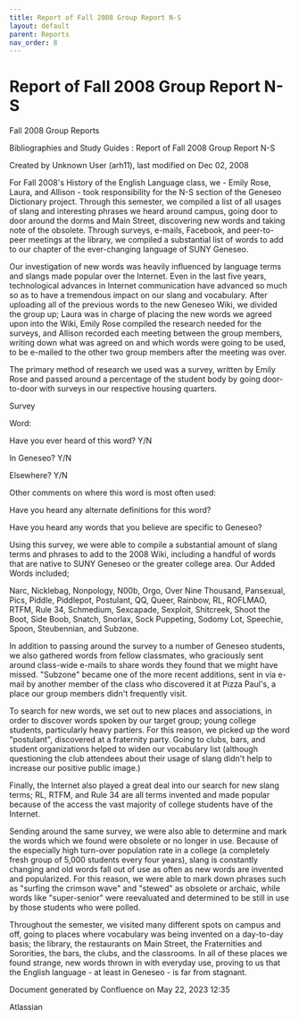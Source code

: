 ```yaml
---
title: Report of Fall 2008 Group Report N-S
layout: default
parent: Reports
nav_order: 8
---
```


# Report of Fall 2008 Group Report N-S

Fall 2008 Group Reports

Bibliographies and Study Guides : Report of Fall 2008 Group Report N-S

Created by  Unknown User (arh11), last modified on Dec 02, 2008

For Fall 2008's History of the English Language class, we - Emily Rose, Laura, and Allison - took responsibility for the N-S section of the Geneseo Dictionary project. Through this semester, we compiled a list of all usages of slang and interesting phrases we heard around campus, going door to door around the dorms and Main Street, discovering new words and taking note of the obsolete. Through surveys, e-mails, Facebook, and peer-to-peer meetings at the library, we compiled a substantial list of words to add to our chapter of the ever-changing language of SUNY Geneseo. 

Our investigation of new words was heavily influenced by language terms and slangs made popular over the Internet. Even in the last five years, technological advances in Internet communication have advanced so much so as to have a tremendous impact on our slang and vocabulary. After uploading all of the previous words to the new Geneseo Wiki, we divided the group up; Laura was in charge of placing the new words we agreed upon into the Wiki, Emily Rose compiled the research needed for the surveys, and Allison recorded each meeting between the group members, writing down what was agreed on and which words were going to be used, to be e-mailed to the other two group members after the meeting was over.

The primary method of research we used was a survey, written by Emily Rose and passed around a percentage of the student body by going door-to-door with surveys in our respective housing quarters. 

Survey

Word:

Have you ever heard of this word? Y/N

In Geneseo? Y/N

Elsewhere? Y/N

Other comments on where this word is most often used:

Have you heard any alternate definitions for this word?

Have you heard any words that you believe are specific to Geneseo?

Using this survey, we were able to compile a substantial amount of slang terms and phrases to add to the 2008 Wiki, including a handful of words that are native to SUNY Geneseo or the greater college area. Our Added Words included;

Narc, Nicklebag, Nonpology, N00b, Orgo, Over Nine Thousand, Pansexual, Pics, Piddle, Piddlepot, Postulant, QQ, Queer, Rainbow, RL, ROFLMAO, RTFM, Rule 34, Schmedium, Sexcapade, Sexploit, Shitcreek, Shoot the Boot, Side Boob, Snatch, Snorlax, Sock Puppeting, Sodomy Lot, Speechie, Spoon, Steubennian, and Subzone. 

In addition to passing around the survey to a number of Geneseo students, we also gathered words from fellow classmates, who graciously sent around class-wide e-mails to share words they found that we might have missed. &quot;Subzone&quot; became one of the more recent additions, sent in via e-mail by another member of the class who discovered it at Pizza Paul's, a place our group members didn't frequently visit. 

To search for new words, we set out to new places and associations, in order to discover words spoken by our target group; young college students, particularly heavy partiers. For this reason, we picked up the word &quot;postulant&quot;, discovered at a fraternity party. Going to clubs, bars, and student organizations helped to widen our vocabulary list (although questioning the club attendees about their usage of slang didn't help to increase our positive public image.)

Finally, the Internet also played a great deal into our search for new slang terms; RL, RTFM, and Rule 34 are all terms invented and made popular because of the access the vast majority of college students have of the Internet.

Sending around the same survey, we were also able to determine and mark the words which we found were obsolete or no longer in use. Because of the especially high turn-over population rate in a college (a completely fresh group of 5,000 students every four years), slang is constantly changing and old words fall out of use as often as new words are invented and popularized. For this reason, we were able to mark down phrases such as &quot;surfing the crimson wave&quot; and &quot;stewed&quot; as obsolete or archaic, while words like &quot;super-senior&quot; were reevaluated and determined to be still in use by those students who were polled.  

Throughout the semester, we visited many different spots on campus and off, going to places where vocabulary was being invented on a day-to-day basis; the library, the restaurants on Main Street, the Fraternities and Sororities, the bars, the clubs, and the classrooms. In all of these places we found strange, new words thrown in with everyday use, proving to us that the English language - at least in Geneseo - is far from stagnant. 

Document generated by Confluence on May 22, 2023 12:35

Atlassian
